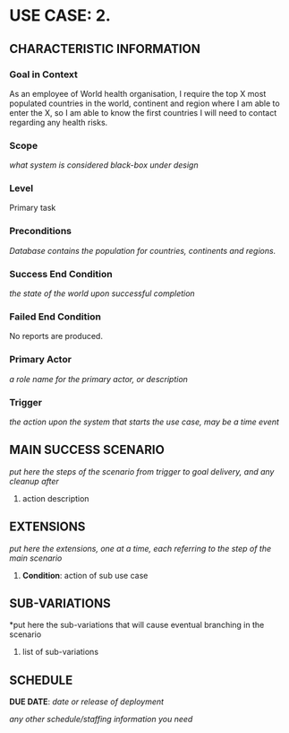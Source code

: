 # USE CASE: 2. <the name should be the goal as a short active verb phrase>

## CHARACTERISTIC INFORMATION

### Goal in Context

As an employee of World health organisation, I require the top X most populated countries in the world, continent and region where I am able to enter the X, so I am able to know the first countries I will need to contact regarding any health risks.

### Scope

*what system is considered black-box under design*

### Level

Primary task

### Preconditions

*Database contains the population for countries, continents and regions.*

### Success End Condition

*the state of the world upon successful completion*

### Failed End Condition

No reports are produced.

### Primary Actor

*a role name for the primary actor, or description*

### Trigger

*the action upon the system that starts the use case, may be a time event*

## MAIN SUCCESS SCENARIO

*put here the steps of the scenario from trigger to goal delivery, and any cleanup after*

1. action description

## EXTENSIONS

*put here the extensions, one at a time, each referring to the step of the main scenario*

1. **Condition**: action of sub use case

## SUB-VARIATIONS

*put here the sub-variations that will cause eventual branching in the scenario

1. list of sub-variations

## SCHEDULE

**DUE DATE**: *date or release of deployment*

*any other schedule/staffing information you need*